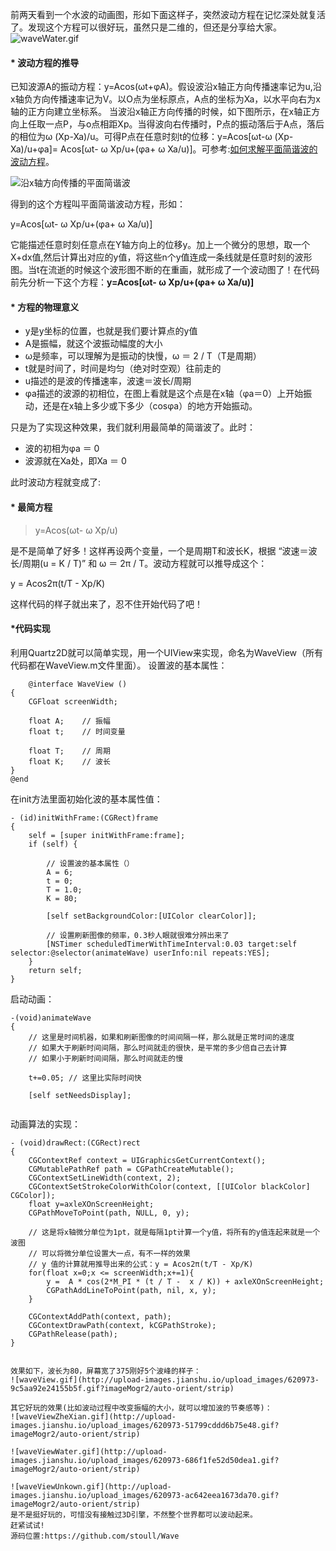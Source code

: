 前两天看到一个水波的动画图，形如下面这样子，突然波动方程在记忆深处就复活了。发现这个方程可以很好玩，虽然只是二维的，但还是分享给大家。
![waveWater.gif](http://upload-images.jianshu.io/upload_images/620973-686f1fe52d50dea1.gif?imageMogr2/auto-orient/strip)

#### * 波动方程的推导
已知波源A的振动方程：y=Acos(ωt+φA⁡)。假设波沿x轴正方向传播速率记为u,沿x轴负方向传播速率记为V。以O点为坐标原点，A点的坐标为Xa，以水平向右为x轴的正方向建立坐标系。
	当波沿x轴正方向传播的时候，如下图所示，在x轴正方向上任取一点P，与o点相距Xp。当得波向右传播时，P点的振动落后于A点，落后的相位为ω (Xp-Xa)/u。可得P点在任意时刻t的位移：y=Acos[ωt-ω (Xp-Xa)/u+φa]= Acos[ωt- ω Xp/u+(φa+ ω Xa/u)]。可参考:[如何求解平面简谐波的波动方程](http://www.docin.com/p-436791991.html )。

![沿x轴方向传播的平面简谐波](http://upload-images.jianshu.io/upload_images/620973-80523b91fe44f145.png?imageMogr2/auto-orient/strip%7CimageView2/2/w/1240)

得到的这个方程叫平面简谐波动方程，形如：
> 
y=Acos[ωt- ω Xp/u+(φa+ ω Xa/u)]

它能描述任意时刻任意点在Y轴方向上的位移y。加上一个微分的思想，取一个X+dx值,然后计算出对应的y值，将这些n个y值连成一条线就是任意时刻的波形图。当t在流逝的时候这个波形图不断的在重画，就形成了一个波动图了！在代码前先分析一下这个方程：**y=Acos[ωt- ω Xp/u+(φa+ ω Xa/u)]**
#### * 方程的物理意义
> 
* y是y坐标的位置，也就是我们要计算点的y值
* A是振幅，就这个波振动幅度的大小
* ω是频率，可以理解为是振动的快慢，ω ＝ 2 / T（T是周期）
* t就是时间了，时间是均匀（绝对时空观）往前走的
* u描述的是波的传播速率，波速＝波长/周期
* φa描述的波源的初相位，在图上看就是这个点是在x轴（φa＝0）上开始振动，还是在x轴上多少或下多少（cosφa）的地方开始振动。

只是为了实现这种效果，我们就利用最简单的简谐波了。此时：
> 
* 波的初相为φa ＝ 0
* 波源就在Xa处，即Xa ＝ 0

此时波动方程就变成了:
#### * 最简方程
> y=Acos(ωt- ω Xp/u)

是不是简单了好多！这样再设两个变量，一个是周期T和波长K，根据 “波速＝波长/周期(u = K / T)” 和 ω ＝ 2π / T。波动方程就可以推导成这个：
> 
y = Acos2π(t/T - Xp/K)

这样代码的样子就出来了，忍不住开始代码了吧！
#### *代码实现
利用Quartz2D就可以简单实现，用一个UIView来实现，命名为WaveView（所有代码都在WaveView.m文件里面）。
设置波的基本属性：
```
    @interface WaveView ()
{
    CGFloat screenWidth;
    
    float A;    // 振幅
    float t;    // 时间变量
    
    float T;    // 周期
    float K;    // 波长
}
@end

```
在init方法里面初始化波的基本属性值：
```
- (id)initWithFrame:(CGRect)frame
{
    self = [super initWithFrame:frame];
    if (self) {
        
        // 设置波的基本属性（）
        A = 6;
        t = 0;
        T = 1.0;
        K = 80;
        
        [self setBackgroundColor:[UIColor clearColor]];
        
        // 设置刷新图像的频率，0.3秒人眼就很难分辨出来了
        [NSTimer scheduledTimerWithTimeInterval:0.03 target:self selector:@selector(animateWave) userInfo:nil repeats:YES];
    }
    return self;
}
```
启动动画：
```
-(void)animateWave
{
    // 这里是时间机器，如果和刷新图像的时间间隔一样，那么就是正常时间的速度
    // 如果大于刷新时间间隔，那么时间就走的很快，是平常的多少倍自己去计算
    // 如果小于刷新时间间隔，那么时间就走的慢
    
    t+=0.05; // 这里比实际时间快
    
    [self setNeedsDisplay];
    
```
 动画算法的实现：
```
- (void)drawRect:(CGRect)rect
{
    CGContextRef context = UIGraphicsGetCurrentContext();
    CGMutablePathRef path = CGPathCreateMutable();
    CGContextSetLineWidth(context, 2);
    CGContextSetStrokeColorWithColor(context, [[UIColor blackColor] CGColor]);
    float y=axleXOnScreenHeight;
    CGPathMoveToPoint(path, NULL, 0, y);
    
    // 这是将x轴微分单位为1pt，就是每隔1pt计算一个y值，将所有的y值连起来就是一个波图
    // 可以将微分单位设置大一点，有不一样的效果
    // y 值的计算就用推导出来的公式：y = Acos2π(t/T - Xp/K)
    for(float x=0;x <= screenWidth;x+=1){
        y =  A * cos(2*M_PI * (t / T -  x / K)) + axleXOnScreenHeight;
        CGPathAddLineToPoint(path, nil, x, y);
    }
    
    CGContextAddPath(context, path);
    CGContextDrawPath(context, kCGPathStroke);
    CGPathRelease(path);
}


效果如下，波长为80，屏幕宽了375刚好5个波峰的样子：
![waveView.gif](http://upload-images.jianshu.io/upload_images/620973-9c5aa92e24155b5f.gif?imageMogr2/auto-orient/strip)

其它好玩的效果(比如波动过程中改变振幅的大小，就可以增加波的节奏感等)：
![waveViewZheXian.gif](http://upload-images.jianshu.io/upload_images/620973-51799cddd6b75e48.gif?imageMogr2/auto-orient/strip)

![waveViewWater.gif](http://upload-images.jianshu.io/upload_images/620973-686f1fe52d50dea1.gif?imageMogr2/auto-orient/strip)

![waveViewUnkown.gif](http://upload-images.jianshu.io/upload_images/620973-ac642eea1673da70.gif?imageMogr2/auto-orient/strip)
是不是挺好玩的，可惜没有接触过3D引擎，不然整个世界都可以波动起来。
赶紧试试!
源码位置:https://github.com/stoull/Wave
